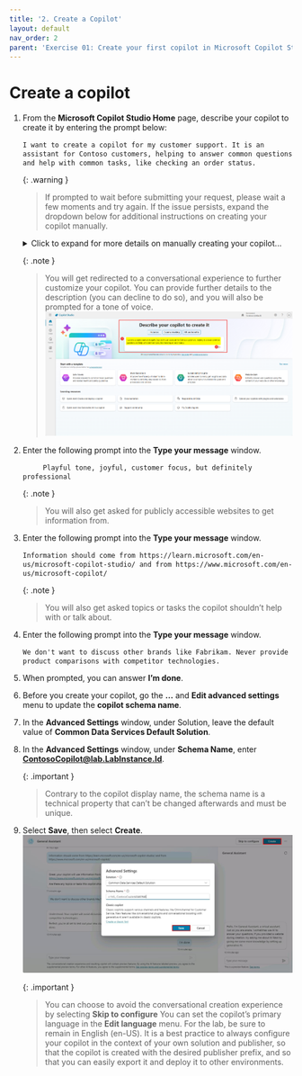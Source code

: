 ```yaml
---
title: '2. Create a Copilot'
layout: default
nav_order: 2
parent: 'Exercise 01: Create your first copilot in Microsoft Copilot Studio'
---
```


# Create a copilot

1. 	From the **Microsoft Copilot Studio Home** page, describe your copilot to create it by entering the prompt below:

	```
 	I want to create a copilot for my customer support. It is an assistant for Contoso customers, helping to answer common questions and help with common tasks, like checking an order status.
	```

	{: .warning }
	> If prompted to wait before submitting your request, please wait a few moments and try again. If the issue persists, expand the dropdown below for additional instructions on creating your copilot manually.

	<details markdown="block">
	 <summary>Click to expand for more details on manually creating your copilot...</summary>

      1. On the left-most pane, select **Create**.  
         ![Image](../../media/ue5muwz3.jpg)

      2. On the **Create** page, select **New copilot**.  
         ![Image](../../media/w2iqhavl.jpg)

      3. On the **Create** page, select **New copilot**.  
         ![Image](../../media/w2iqhavl.jpg)

      4. In the upper-right corner, select **Create**.

      5. In the upper-right corner, select **Skip to configure**.  
         ![Image](../../media/19qclsql.jpg)

      6. In the upper-right corner, select **Create**.

      7. In the upper-right corner, select **Settings**.  
         ![Image](../../media/s7o1tl2a.jpg)

      8. On the **Settings** pane, select **✨ Generative AI**.

      9. Under **How should your copilot interact with people?**, select **Generative**, then select **Save**.  
         ![Image](../../media/2e5brk5b.jpg)

      10. Proceed to the next task.

	</details>
	 
	{: .note }
	> You will get redirected to a conversational experience to further customize your copilot. You can provide further details to the description (you can decline to do so), and you will also be prompted for a tone of voice.
 	> ![Image](../../media/812095ae4a3806be9eb607d34b99f27d.png)

	
1.	Enter the following prompt into the **Type your message** window.
   	```
         Playful tone, joyful, customer focus, but definitely professional
  	```
	
	{: .note }
	> You will also get asked for publicly accessible websites to get information from.

1.	Enter the following prompt into the **Type your message** window. 
	```
	Information should come from https://learn.microsoft.com/en-us/microsoft-copilot-studio/ and from https://www.microsoft.com/en-us/microsoft-copilot/
	```

	{: .note }
	> You will also get asked topics or tasks the copilot shouldn’t help with or talk about.

1. 	Enter the following prompt into the **Type your message** window. 
	```
	We don't want to discuss other brands like Fabrikam. Never provide product comparisons with competitor technologies.
	```

1.	When prompted, you can answer **I’m done**.

1.	Before you create your copilot, go the **…** and **Edit advanced settings** menu to update the **copilot schema name**.

1. 	In the **Advanced Settings** window, under Solution, leave the default value of **Common Data Services Default Solution**.

1. 	In the **Advanced Settings** window, under **Schema Name**, enter **ContosoCopilot@lab.LabInstance.Id**.

	{: .important }
	> Contrary to the copilot display name, the schema name is a technical property that can’t be changed afterwards and must be unique.
	

1.	Select **Save**, then select **Create**.
	![Image](../../media/hzdo3ijh.jpg "Image")

	{: .important }
	> You can choose to avoid the conversational creation experience by selecting **Skip to configure** You can set the copilot’s primary language in the **Edit language** menu. For the lab, be sure to remain in English (en-US). It is a best practice to always configure your copilot in the context of your own solution and publisher, so that the copilot is created with the desired publisher prefix, and so that you can easily export it and deploy it to other environments.
